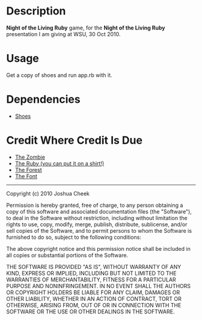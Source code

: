 Description
===========

**Night of the Living Ruby** game, for the **Night of the Living Ruby** presentation I am giving at WSU, 30 Oct 2010.


Usage
=====

Get a copy of shoes and run app.rb with it.


Dependencies
============

* [Shoes](http://shoesrb.com/manual/Installing.html)


Credit Where Credit Is Due
==========================

* [The Zombie](http://www.zombies-and-horror-movies.com/cartoon-zombies.html)
* [The Ruby (you can put it on a shirt!)](http://www.rubyrags.com/products/3)
* [The Forest](http://morguefile.com/archive/display/143950)
* [The Font](http://www.1001fonts.com/font_details.html?font_id=2895)


---------------------------------------

Copyright (c) 2010 Joshua Cheek

 Permission is hereby granted, free of charge, to any person obtaining a copy
 of this software and associated documentation files (the "Software"), to deal
 in the Software without restriction, including without limitation the rights
 to use, copy, modify, merge, publish, distribute, sublicense, and/or sell
 copies of the Software, and to permit persons to whom the Software is
 furnished to do so, subject to the following conditions:

 The above copyright notice and this permission notice shall be included in
 all copies or substantial portions of the Software.

 THE SOFTWARE IS PROVIDED "AS IS", WITHOUT WARRANTY OF ANY KIND, EXPRESS OR
 IMPLIED, INCLUDING BUT NOT LIMITED TO THE WARRANTIES OF MERCHANTABILITY,
 FITNESS FOR A PARTICULAR PURPOSE AND NONINFRINGEMENT. IN NO EVENT SHALL THE
 AUTHORS OR COPYRIGHT HOLDERS BE LIABLE FOR ANY CLAIM, DAMAGES OR OTHER
 LIABILITY, WHETHER IN AN ACTION OF CONTRACT, TORT OR OTHERWISE, ARISING FROM,
 OUT OF OR IN CONNECTION WITH THE SOFTWARE OR THE USE OR OTHER DEALINGS IN
 THE SOFTWARE.
